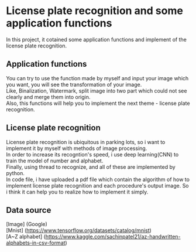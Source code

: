 # License plate recognition and some application functions
In this project, it cotained some application functions and implement of the license plate recognition.

## Application functions
You can try to use the function made by myself and input your image which you want, you will see the transformation of your image.</br>
Like, Binalization, Watermark, split image into two part which could not see clearly and merge them into origin.</br>
Also, this functions will help you to implement the next theme - license plate recognition.

## License plate recognition
License plate recognition is ubiquitous in parking lots, so i want to implement it by myself with methods of image processing.</br> 
In order to increase its recogntion's speed, i use deep learning(CNN) to train the model of number and alphabet.</br>
Finally, using thread to recognize, and all of these are implemented by python.</br>
In code file, i have uploaded a pdf file which contain the algorithm of how to implement license plate recognition and each procedure's output image.
So i think it can help you to realize how to implement it simply.

## Data source
[Image] (Google)</br>
[Mnist] (https://www.tensorflow.org/datasets/catalog/mnist)</br>
[A~Z alphabet] (https://www.kaggle.com/sachinpatel21/az-handwritten-alphabets-in-csv-format)

